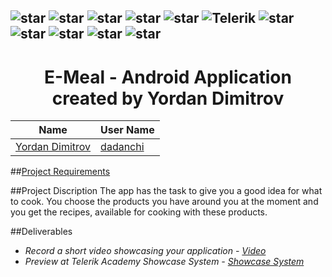 ## ![star](https://github.com/martinboykov/Telerik_Academy/blob/master/images/star23.jpg)  ![star](https://github.com/martinboykov/Telerik_Academy/blob/master/images/star23.jpg)  ![star](https://github.com/martinboykov/Telerik_Academy/blob/master/images/star23.jpg)  ![star](https://github.com/martinboykov/Telerik_Academy/blob/master/images/star23.jpg)  ![star](https://github.com/martinboykov/Telerik_Academy/blob/master/images/star23.jpg)   ![Telerik](https://github.com/martinboykov/Telerik_Academy/blob/master/images/telerik-academy-logo.jpg)   ![star](https://github.com/martinboykov/Telerik_Academy/blob/master/images/star23.jpg)  ![star](https://github.com/martinboykov/Telerik_Academy/blob/master/images/star23.jpg)  ![star](https://github.com/martinboykov/Telerik_Academy/blob/master/images/star23.jpg)  ![star](https://github.com/martinboykov/Telerik_Academy/blob/master/images/star23.jpg)  ![star](https://github.com/martinboykov/Telerik_Academy/blob/master/images/star23.jpg)

<h1 align="center">E-Meal - Android Application created by Yordan Dimitrov</h1>

| Name                                     | User Name                                                          |
| ------------------------------------------- | ------------------------------------------------------------------ |
| [Yordan Dimitrov](https://github.com/dadanchi) | [dadanchi](http://telerikacademy.com/Users/dadanchihttp://telerikacademy.com/Users/dadanchi)                                             | 


##<a href="https://github.com/TelerikAcademy/Mobile-Applications-for-Android/blob/master/Course-Project/LOB_APP_REQUIREMENTS.md">Project Requirements</a>  

##Project Discription
The app has the task to give you a good idea for what to cook. You choose the products you have around you at the moment and you get the recipes, available for cooking with these products.



##Deliverables
 - *Record a short video showcasing your application - <a href="https://www.youtube.com/watch?v=UZtlkWOr7go">Video</a>*
 - *Preview at Telerik Academy Showcase System - <a href="http://best.telerikacademy.com/projects/762/E-Meal">Showcase System</a>*
